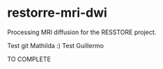 # restorre-mri-dwi

Processing MRI diffusion for the RESSTORE project.

Test git Mathilda :) 
Test Guillermo

TO COMPLETE
